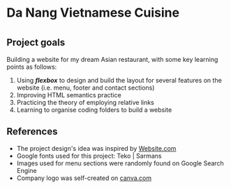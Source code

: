<h1>Da Nang Vietnamese Cuisine<h1>
  <h2><strong>Project goals</strong></h2>
  <p>Building a website for my dream Asian restaurant, with some key learning points as follows:</p>
  <ol>
    <li> Using <strong><em>flexbox</em></strong> to design and build the layout for several features on the website (i.e. menu, footer and contact sections)</li>
    <li> Improving HTML semantics practice</li>
    <li> Practicing the theory of employing relative links </li>
    <li> Learning to organise coding folders to build a website </li>
  </ol>
  <h2><strong>References</strong></h2>
  <ul>
    <li>The project design's idea was inspired by <a href="http://website.com" target="blank">Website.com</a></li>
    <li>Google fonts used for this project: Teko | Sarmans</li>
    <li>Images used for menu sections were randomly found on Google Search Engine </li>
    <li>Company logo was self-created on <a href="http://canva.com" target="blank"> canva.com</a></li>
  </ul>
